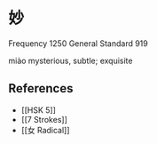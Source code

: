 # 妙
Frequency 1250
General Standard 919

miào
mysterious, subtle; exquisite

## References
- [[HSK 5]]
- [[7 Strokes]]
- [[女 Radical]]